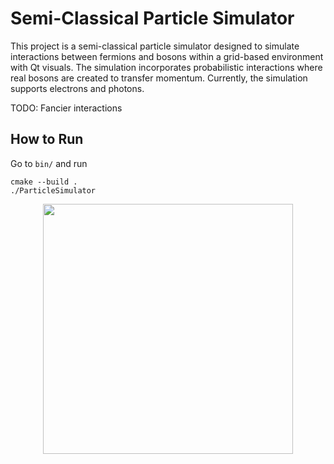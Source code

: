 # Semi-Classical Particle Simulator 
This project is a semi-classical particle simulator designed to simulate interactions between fermions and bosons within a grid-based environment with Qt visuals. The simulation incorporates probabilistic interactions where real bosons are created to transfer momentum. Currently, the simulation supports electrons and photons.

TODO: Fancier interactions

## How to Run
Go to ``bin/`` and run 

```
cmake --build .
./ParticleSimulator
```

<p align="center">
  <img height="400" src="https://github.com/NailoTB/particle_collider/tree/main/figures/basic_collision.gif">
</p>
